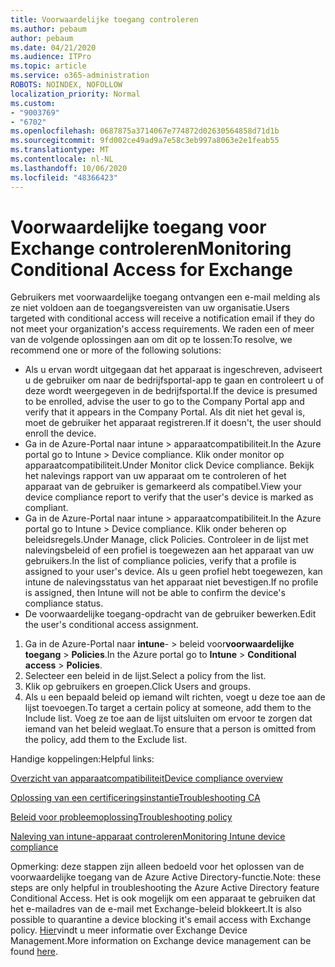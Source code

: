 ```yaml
---
title: Voorwaardelijke toegang controleren
ms.author: pebaum
author: pebaum
ms.date: 04/21/2020
ms.audience: ITPro
ms.topic: article
ms.service: o365-administration
ROBOTS: NOINDEX, NOFOLLOW
localization_priority: Normal
ms.custom:
- "9003769"
- "6702"
ms.openlocfilehash: 0687875a3714067e774872d02630564858d71d1b
ms.sourcegitcommit: 9fd002ce49ad9a7e58c3eb997a8063e2e1feab55
ms.translationtype: MT
ms.contentlocale: nl-NL
ms.lasthandoff: 10/06/2020
ms.locfileid: "48366423"
---
```

# <a name="monitoring-conditional-access-for-exchange"></a><span data-ttu-id="910ad-102">Voorwaardelijke toegang voor Exchange controleren</span><span class="sxs-lookup"><span data-stu-id="910ad-102">Monitoring Conditional Access for Exchange</span></span>

<span data-ttu-id="910ad-103">Gebruikers met voorwaardelijke toegang ontvangen een e-mail melding als ze niet voldoen aan de toegangsvereisten van uw organisatie.</span><span class="sxs-lookup"><span data-stu-id="910ad-103">Users targeted with conditional access will receive a notification email if they do not meet your organization's access requirements.</span></span> <span data-ttu-id="910ad-104">We raden een of meer van de volgende oplossingen aan om dit op te lossen:</span><span class="sxs-lookup"><span data-stu-id="910ad-104">To resolve, we recommend one or more of the following solutions:</span></span>

- <span data-ttu-id="910ad-105">Als u ervan wordt uitgegaan dat het apparaat is ingeschreven, adviseert u de gebruiker om naar de bedrijfsportal-app te gaan en controleert u of deze wordt weergegeven in de bedrijfsportal.</span><span class="sxs-lookup"><span data-stu-id="910ad-105">If the device is presumed to be enrolled, advise the user to go to the Company Portal app and verify that it appears in the Company Portal.</span></span> <span data-ttu-id="910ad-106">Als dit niet het geval is, moet de gebruiker het apparaat registreren.</span><span class="sxs-lookup"><span data-stu-id="910ad-106">If it doesn't, the user should enroll the device.</span></span>
- <span data-ttu-id="910ad-107">Ga in de Azure-Portal naar intune > apparaatcompatibiliteit.</span><span class="sxs-lookup"><span data-stu-id="910ad-107">In the Azure portal go to Intune > Device compliance.</span></span> <span data-ttu-id="910ad-108">Klik onder monitor op apparaatcompatibiliteit.</span><span class="sxs-lookup"><span data-stu-id="910ad-108">Under Monitor click Device compliance.</span></span> <span data-ttu-id="910ad-109">Bekijk het nalevings rapport van uw apparaat om te controleren of het apparaat van de gebruiker is gemarkeerd als compatibel.</span><span class="sxs-lookup"><span data-stu-id="910ad-109">View your device compliance report to verify that the user's device is marked as compliant.</span></span>
- <span data-ttu-id="910ad-110">Ga in de Azure-Portal naar intune > apparaatcompatibiliteit.</span><span class="sxs-lookup"><span data-stu-id="910ad-110">In the Azure portal go to Intune > Device compliance.</span></span> <span data-ttu-id="910ad-111">Klik onder beheren op beleidsregels.</span><span class="sxs-lookup"><span data-stu-id="910ad-111">Under Manage, click Policies.</span></span> <span data-ttu-id="910ad-112">Controleer in de lijst met nalevingsbeleid of een profiel is toegewezen aan het apparaat van uw gebruikers.</span><span class="sxs-lookup"><span data-stu-id="910ad-112">In the list of compliance policies, verify that a profile is assigned to your user's device.</span></span> <span data-ttu-id="910ad-113">Als u geen profiel hebt toegewezen, kan intune de nalevingsstatus van het apparaat niet bevestigen.</span><span class="sxs-lookup"><span data-stu-id="910ad-113">If no profile is assigned, then Intune will not be able to confirm the device's compliance status.</span></span>
- <span data-ttu-id="910ad-114">De voorwaardelijke toegang-opdracht van de gebruiker bewerken.</span><span class="sxs-lookup"><span data-stu-id="910ad-114">Edit the user's conditional access assignment.</span></span>

1. <span data-ttu-id="910ad-115">Ga in de Azure-Portal naar **intune**-  >  beleid voor**voorwaardelijke toegang**  >  **Policies**.</span><span class="sxs-lookup"><span data-stu-id="910ad-115">In the Azure portal go to **Intune** > **Conditional access** > **Policies**.</span></span>
2. <span data-ttu-id="910ad-116">Selecteer een beleid in de lijst.</span><span class="sxs-lookup"><span data-stu-id="910ad-116">Select a policy from the list.</span></span>
3. <span data-ttu-id="910ad-117">Klik op gebruikers en groepen.</span><span class="sxs-lookup"><span data-stu-id="910ad-117">Click Users and groups.</span></span>
4. <span data-ttu-id="910ad-118">Als u een bepaald beleid op iemand wilt richten, voegt u deze toe aan de lijst toevoegen.</span><span class="sxs-lookup"><span data-stu-id="910ad-118">To target a certain policy at someone, add them to the Include list.</span></span> <span data-ttu-id="910ad-119">Voeg ze toe aan de lijst uitsluiten om ervoor te zorgen dat iemand van het beleid weglaat.</span><span class="sxs-lookup"><span data-stu-id="910ad-119">To ensure that a person is omitted from the policy, add them to the Exclude list.</span></span>

<span data-ttu-id="910ad-120">Handige koppelingen:</span><span class="sxs-lookup"><span data-stu-id="910ad-120">Helpful links:</span></span>

[<span data-ttu-id="910ad-121">Overzicht van apparaatcompatibiliteit</span><span class="sxs-lookup"><span data-stu-id="910ad-121">Device compliance overview</span></span>](https://docs.microsoft.com/intune/device-compliance-get-started)

[<span data-ttu-id="910ad-122">Oplossing van een certificeringsinstantie</span><span class="sxs-lookup"><span data-stu-id="910ad-122">Troubleshooting CA</span></span>](https://docs.microsoft.com/intune/troubleshoot-conditional-access)

[<span data-ttu-id="910ad-123">Beleid voor probleemoplossing</span><span class="sxs-lookup"><span data-stu-id="910ad-123">Troubleshooting policy</span></span>](https://docs.microsoft.com/intune/troubleshoot-policies-in-microsoft-intune)

[<span data-ttu-id="910ad-124">Naleving van intune-apparaat controleren</span><span class="sxs-lookup"><span data-stu-id="910ad-124">Monitoring Intune device compliance</span></span>](https://docs.microsoft.com/intune/compliance-policy-monitor)

<span data-ttu-id="910ad-125">Opmerking: deze stappen zijn alleen bedoeld voor het oplossen van de voorwaardelijke toegang van de Azure Active Directory-functie.</span><span class="sxs-lookup"><span data-stu-id="910ad-125">Note: these steps are only helpful in troubleshooting the Azure Active Directory feature Conditional Access.</span></span> <span data-ttu-id="910ad-126">Het is ook mogelijk om een apparaat te gebruiken dat het e-mailadres van de e-mail met Exchange-beleid blokkeert.</span><span class="sxs-lookup"><span data-stu-id="910ad-126">It is also possible to quarantine a device blocking it's email access with Exchange policy.</span></span> <span data-ttu-id="910ad-127">[Hier](<https://docs.microsoft.com/previous-versions/office/exchange-server-2010/ff959225(v=exchg.141>)vindt u meer informatie over Exchange Device Management.</span><span class="sxs-lookup"><span data-stu-id="910ad-127">More information on Exchange device management can be found [here](<https://docs.microsoft.com/previous-versions/office/exchange-server-2010/ff959225(v=exchg.141>).</span></span>
